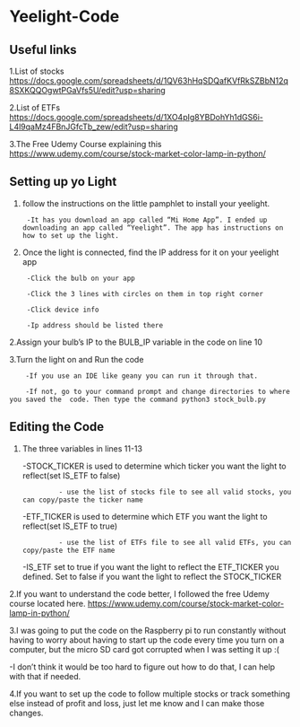 # Yeelight-Code
## Useful links
1.List of stocks https://docs.google.com/spreadsheets/d/1QV63hHqSDQafKVfRkSZBbN12q8SXKQQOgwtPGaVfs5U/edit?usp=sharing

2.List of ETFs https://docs.google.com/spreadsheets/d/1XO4pIg8YBDohYh1dGS6i-L4l9qaMz4FBnJGfcTb_zew/edit?usp=sharing

3.The Free Udemy Course explaining this https://www.udemy.com/course/stock-market-color-lamp-in-python/



## Setting up yo Light

1. follow the instructions on the little pamphlet to install your yeelight.
        
        -It has you download an app called “Mi Home App”. I ended up downloading an app called “Yeelight”. The app has instructions on how to set up the light.
        
2. Once the light is connected, find the IP address for it on your yeelight app
        
        -Click the bulb on your app
        
        -Click the 3 lines with circles on them in top right corner
        
        -Click device info
        
        -Ip address should be listed there

2.Assign your bulb’s IP to the BULB_IP variable in the code on line 10

3.Turn the light on and Run the code
        
        -If you use an IDE like geany you can run it through that.
        
        -If not, go to your command prompt and change directories to where you saved the  code. Then type the command python3 stock_bulb.py

## Editing the Code

1. The three variables in lines 11-13
    
    -STOCK_TICKER is used to determine which ticker you want the light to reflect(set IS_ETF to false)
    
                - use the list of stocks file to see all valid stocks, you can copy/paste the ticker name 
    
    -ETF_TICKER is used to determine which ETF you want the light to reflect(set IS_ETF to true)
    
                - use the list of ETFs file to see all valid ETFs, you can copy/paste the ETF name 
    
    -IS_ETF set to true if you want the light to reflect the ETF_TICKER you defined. Set to false if you want the light to reflect the STOCK_TICKER

2.If you want to understand the code better, I followed the free Udemy course located here. https://www.udemy.com/course/stock-market-color-lamp-in-python/

3.I was going to put the code on the Raspberry pi to run constantly without having to worry about having to start up the code every time you turn on a computer, but the micro SD card got corrupted when I was setting it up :(
   
   -I don’t think it would be too hard to figure out how to do that, I can help with that if needed.

4.If you want to set up the code to follow multiple stocks or track something else instead of profit and loss, just let me know and I can make those changes.  

